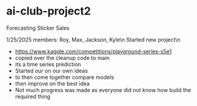 # ai-club-project2
Forecasting Sticker Sales

1/25/2025
members: Roy, Max, Jackson, Kyle\n
Started new project\n
- https://www.kaggle.com/competitions/playground-series-s5e1
- copied over the cleanup code to main
- its a time series prediction
- Started our on our own ideas
- to then come together compare models
- then improve on the best idea
- Not much progress was made as everyone did not know how build the required thing
  
